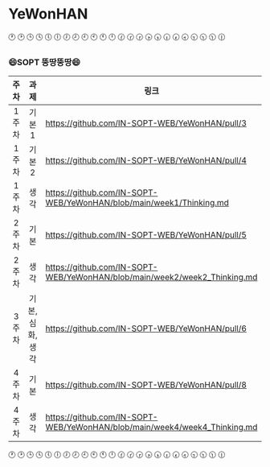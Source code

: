 # YeWonHAN

🕐 🕑 🕒 🕓 🕔 🕕 🕖 🕗 🕘 🕙 🕚 🕛 🕜 🕝 🕞 🕟 🕠 🕡 🕢 🕣 🕤 🕥 🕦 🕧
### 😄SOPT 뚱땅뚱땅😄
|주차|과제|링크|
|:---:|:---:|---|
|1주차|기본1|https://github.com/IN-SOPT-WEB/YeWonHAN/pull/3|
|1주차|기본2|https://github.com/IN-SOPT-WEB/YeWonHAN/pull/4|
|1주차|생각|https://github.com/IN-SOPT-WEB/YeWonHAN/blob/main/week1/Thinking.md|
|2주차|기본|https://github.com/IN-SOPT-WEB/YeWonHAN/pull/5|
|2주차|생각|https://github.com/IN-SOPT-WEB/YeWonHAN/blob/main/week2/week2_Thinking.md|
|3주차|기본,심화,생각|https://github.com/IN-SOPT-WEB/YeWonHAN/pull/6|
|4주차|기본|https://github.com/IN-SOPT-WEB/YeWonHAN/pull/8|
|4주차|생각|https://github.com/IN-SOPT-WEB/YeWonHAN/blob/main/week4/week4_Thinking.md|





🕐 🕑 🕒 🕓 🕔 🕕 🕖 🕗 🕘 🕙 🕚 🕛 🕜 🕝 🕞 🕟 🕠 🕡 🕢 🕣 🕤 🕥 🕦 🕧
